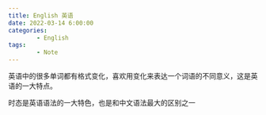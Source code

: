```yaml
---
title: English 英语
date: 2022-03-14 6:00:00
categories:
        - English
tags:
        - Note
---
```


英语中的很多单词都有格式变化，喜欢用变化来表达一个词语的不同意义，这是英语的一大特点。

时态是英语语法的一大特色，也是和中文语法最大的区别之一
